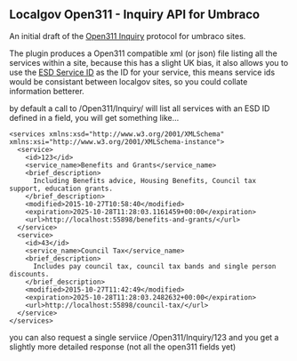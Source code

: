 Localgov Open311 - Inquiry API for Umbraco
--

An initial draft of the [Open311 Inquiry](wiki.open311.org/Inquiry_v1) protocol for umbraco sites. 

The plugin produces a Open311 compatible xml (or json) file listing all the 
services within a site, because this has a slight UK bias, it also allows you
to use the [ESD Service ID](http://standards.esd.org.uk/) as the ID for your service, this means service ids 
would be consistant between localgov sites, so you could collate information 
betterer.

by default a call to /Open311/Inquiry/ will list all services with an ESD ID defined in a field, you will get something like...
```
<services xmlns:xsd="http://www.w3.org/2001/XMLSchema" xmlns:xsi="http://www.w3.org/2001/XMLSchema-instance">
  <service>
    <id>123</id>
    <service_name>Benefits and Grants</service_name>
    <brief_description>
      Including Benefits advice, Housing Benefits, Council tax support, education grants.
    </brief_description>
    <modified>2015-10-27T10:58:40</modified>
    <expiration>2025-10-28T11:28:03.1161459+00:00</expiration>
    <url>http://localhost:55898/benefits-and-grants/</url>
  </service>
  <service>
    <id>43</id>
    <service_name>Council Tax</service_name>
    <brief_description>
      Includes pay council tax, council tax bands and single person discounts.
    </brief_description>
    <modified>2015-10-27T11:42:49</modified>
    <expiration>2025-10-28T11:28:03.2482632+00:00</expiration>
    <url>http://localhost:55898/council-tax/</url>
  </service>
</services>
```

you can also request a single serviice /Open311/Inquiry/123 and you get a slightly more detailed response (not all the open311 fields yet)


